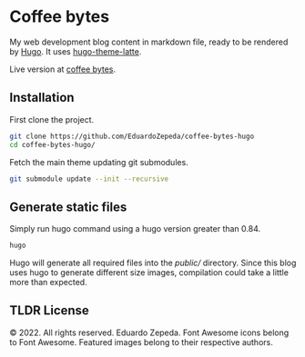# Coffee bytes 

My web development blog content in markdown file, ready to be rendered by [Hugo](https://gohugo.io/). It uses [hugo-theme-latte](https://github.com/EduardoZepeda/hugo-theme-latte). 

Live version at [coffee bytes](https://coffeebytes.dev).

## Installation

First clone the project.

```bash
git clone https://github.com/EduardoZepeda/coffee-bytes-hugo
cd coffee-bytes-hugo/
```

Fetch the main theme updating git submodules. 

```bash
git submodule update --init --recursive
```

## Generate static files

Simply run hugo command using a hugo version greater than 0.84.

```bash
hugo
```

Hugo will generate all required files into the *public/* directory.
Since this blog uses hugo to generate different size images, compilation could take a little more than expected.

## TLDR License

© 2022. All rights reserved. Eduardo Zepeda. 
Font Awesome icons belong to Font Awesome.
Featured images belong to their respective authors.

